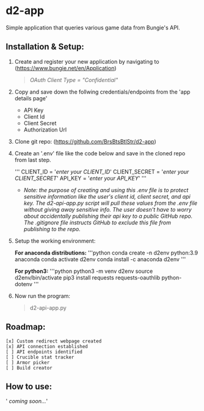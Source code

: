 # d2-app
Simple application that queries various game data from Bungie's API.

## Installation & Setup:
1. Create and register your new application by navigating to (https://www.bungie.net/en/Application)

    > *OAuth Client Type = "Confidential"*

2. Copy and save down the follwing credentials/endpoints from the 'app details page'

    * API Key
    * Client Id
    * Client Secret
    * Authorization Url

3. Clone git repo: (https://github.com/BrsBtsBtlStr/d2-app)

4. Create an '.env' file like the code below and save in the cloned repo from last step. 
    
    '''
    CLIENT_ID = '*enter your CLIENT_ID*'
    CLIENT_SECRET = '*enter your CLIENT_SECRET*'
    API_KEY = '*enter your API_KEY*'
    '''

    * _Note: the purpose of creating and using this .env file is to protect sensitive information like the user's client id, client secret, and api key. The d2-api-app.py script will pull these values from the .env file without giving away sensitive info. The user doesn't have to worry about accidentally publishing their api key to a public GitHub repo. The .gitignore file instructs GitHub to exclude this file from publishing to the repo._

5. Setup the working environment:
    
    **For anaconda distributions:**
        '''python
        conda create -n d2env python:3.9 anaconda
        conda activate d2env
        conda install -c anaconda d2env
        '''

    **For python3:**
        '''python
        python3 -m venv d2env
        source d2env/bin/activate
        pip3 install requests requests-oauthlib python-dotenv
        '''

6. Now run the program: 
    >d2-api-app.py

## Roadmap:
    [x] Custom redirect webpage created
    [x] API connection established
    [ ] API endpoints identified
    [ ] Crucible stat tracker
    [ ] Armor picker
    [ ] Build creator


## How to use:
' _coming soon..._'


